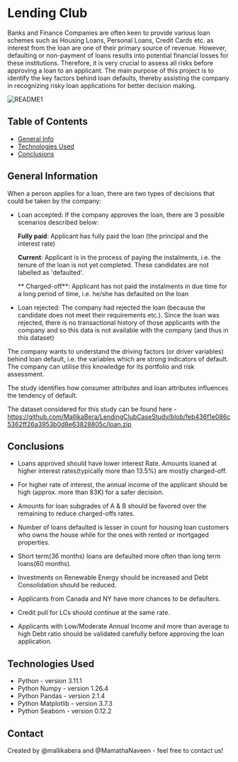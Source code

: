 # Lending Club
Banks and Finance Companies are often keen to provide various loan schemes such as Housing Loans, Personal Loans, Credit Cards etc. as interest from the loan are one of their primary source of revenue. However, defaulting or non-payment of loans results into potential financial losses for these institutions. Therefore, it is very crucial to assess all risks before approving a loan to an applicant. The main purpose of this project is to identify the key factors behind loan defaults, thereby assisting the company in recognizing risky loan applications for better decision making.

![README1](https://github.com/user-attachments/assets/d3dd8c88-1593-4b99-81ee-9a06c9d92e7a)

## Table of Contents
* [General Info](#general-information)
* [Technologies Used](#technologies-used)
* [Conclusions](#conclusions)

<!-- You can include any other section that is pertinent to your problem -->

## General Information

When a person applies for a loan, there are two types of decisions that could be taken by the company:

- Loan accepted: If the company approves the loan, there are 3 possible scenarios described below:

     **Fully paid**: Applicant has fully paid the loan (the principal and the interest rate)

     **Current**: Applicant is in the process of paying the instalments, i.e. the tenure of the loan is not yet completed. These candidates are not labelled as 'defaulted'.

    ** Charged-off**: Applicant has not paid the instalments in due time for a long period of time, i.e. he/she has defaulted on the loan 

- Loan rejected: The company had rejected the loan (because the candidate does not meet their requirements etc.). Since the loan was rejected, there is no transactional history of those applicants with the company and so this data is not available with the company (and thus in this dataset)

The company wants to understand the driving factors (or driver variables) behind loan default, i.e. the variables which are strong indicators of default.  The company can utilise this knowledge for its portfolio and risk assessment. 

The study identifies how consumer attributes and loan attributes influences the tendency of default.

The dataset considered for this study can be found here - https://github.com/MallikaBera/LendingClubCaseStudy/blob/feb436f1e086c5362ff26a3953b0d8e63828805c/loan.zip

## Conclusions

- Loans approved should have lower interest Rate. Amounts loaned at higher interest rates(typically more than 13.5%) are mostly charged-off.
    
- For higher rate of interest, the annual income of the applicant should be high (approx. more than 83K) for a safer decision.
    
- Amounts for loan subgrades of A & B should be favored over the remaining to reduce charged-offs rates.

- Number of loans defaulted is lesser in count for housing loan customers who owns the house while for the ones with rented or mortgaged properties.

- Short term(36 months) loans are defaulted more often than long term loans(60 months).
    
- Investments on Renewable Energy should be increased and Debt Consolidation should be reduced.
    
- Applicants from Canada and NY have more chances to be defaulters.

- Credit pull for LCs should continue at the same rate.
    
- Applicants with Low/Moderate Annual Income and more than average to high Debt ratio should be validated carefully before approving the loan application.

## Technologies Used
- Python - version 3.11.1
- Python Numpy - version 1.26.4
- Python Pandas - version 2.1.4
- Python Matplotlib - version 3.7.3
- Python Seaborn - version  0.12.2


## Contact
Created by @mallikabera and @MamathaNaveen - feel free to contact us!
